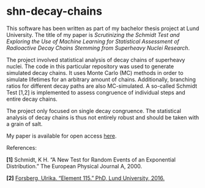 # shn-decay-chains

This software has been written as part of my bachelor thesis project at Lund University. The title of my paper is *Scrutinizing the Schmidt Test and Exploring the Use of Machine Learning for Statistical Assessment of Radioactive Decay Chains Stemming from Superheavy Nuclei Research*.

The project involved statistical analysis of decay chains of superheavy nuclei. The code in this particular repository was used to generate simulated decay chains. It uses Monte Carlo (MC) methods in order to simulate lifetimes for an arbitrary amount of chains. Additionally, branching ratios for different decay paths are also MC-simulated. A so-called Schmidt Test [1,2] is implemented to assess congruence of individual steps and entire decay chains.

The project only focused on single decay congruence. The statistical analysis of decay chains is thus not entirely robust and should be taken with a grain of salt.

My paper is available for open access [here](http://lup.lub.lu.se/student-papers/record/9168893).

References:

**[1]** Schmidt, K H. “A New Test for Random Events of an Exponential Distribution.” The European Physical Journal A, 2000.

**[2]** [Forsberg, Ulrika. “Element 115.” PhD, Lund University, 2016.](https://lup.lub.lu.se/record/c5df0fbd-7eb1-46a3-a47e-c5c35887859e)

